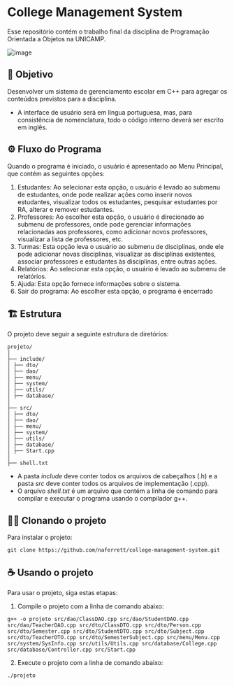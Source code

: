 # College Management System
Esse repositório contém o trabalho final da disciplina de Programação Orientada a Objetos na UNICAMP.


![image](https://github.com/naferrett/college-management-system/assets/133066462/666b1dd8-5568-463f-92c2-73fd3948ae38)


## 🎯 Objetivo

Desenvolver um sistema de gerenciamento escolar em C++ para agregar os conteúdos previstos para a disciplina.
- A interface de usuário será em língua portuguesa, mas, para consistência de nomenclatura, todo o código interno deverá ser escrito em inglês. 

## ⚙️ Fluxo do Programa

Quando o programa é iniciado, o usuário é apresentado ao Menu Principal, que contém as seguintes opções:
1. Estudantes: Ao selecionar esta opção, o usuário é levado ao submenu de estudantes, onde pode realizar ações como inserir novos estudantes, visualizar todos os estudantes, pesquisar estudantes por RA, alterar e remover estudantes.
2. Professores: Ao escolher esta opção, o usuário é direcionado ao submenu de professores, onde pode gerenciar informações relacionadas aos professores, como adicionar novos professores, visualizar a lista de professores, etc.
3. Turmas: Esta opção leva o usuário ao submenu de disciplinas, onde ele pode adicionar novas disciplinas, visualizar as disciplinas existentes, associar professores e estudantes às disciplinas, entre outras ações.
4. Relatórios: Ao selecionar esta opção, o usuário é levado ao submenu de relatórios.
5. Ajuda: Esta opção fornece informações sobre o sistema.
6. Sair do programa: Ao escolher esta opção, o programa é encerrado

## 🏗️ Estrutura

O projeto deve seguir a seguinte estrutura de diretórios:
```
projeto/
│
├── include/
│ ├── dto/
│ ├── dao/
│ ├── menu/
│ ├── system/
│ ├── utils/
│ ├── database/
│
├── src/
│ ├── dto/
│ ├── dao/
│ ├── menu/
│ ├── system/
│ ├── utils/
│ ├── database/
│ ├── Start.cpp
│
├── shell.txt
```

- A pasta <i>include</i> deve conter todos os arquivos de cabeçalhos (.h) e a pasta <i>src</i> deve conter todos os arquivos de implementação (.cpp).
- O arquivo <i>shell.txt</i> é um arquivo que contém a linha de comando para compilar e executar o programa usando o compilador g++.

## 👨‍💻 Clonando o projeto

Para instalar o projeto:

```
git clone https://github.com/naferrett/college-management-system.git
```

## ☕ Usando o projeto

Para usar o projeto, siga estas etapas:

1. Compile o projeto com a linha de comando abaixo:

```
g++ -o projeto src/dao/ClassDAO.cpp src/dao/StudentDAO.cpp src/dao/TeacherDAO.cpp src/dto/ClassDTO.cpp src/dto/Person.cpp src/dto/Semester.cpp src/dto/StudentDTO.cpp src/dto/Subject.cpp src/dto/TeacherDTO.cpp src/dto/SemesterSubject.cpp src/menu/Menu.cpp src/system/SysInfo.cpp src/utils/Utils.cpp src/database/College.cpp src/database/Controller.cpp src/Start.cpp
```

2. Execute o projeto com a linha de comando abaixo:

```
./projeto
```
